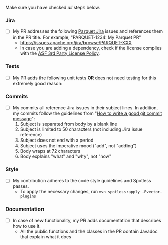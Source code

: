 Make sure you have checked _all_ steps below.

### Jira

- [ ] My PR addresses the following [Parquet Jira](https://issues.apache.org/jira/browse/PARQUET/) issues and references
  them in the PR title. For example, "PARQUET-1234: My Parquet PR"
    - https://issues.apache.org/jira/browse/PARQUET-XXX
    - In case you are adding a dependency, check if the license complies with
      the [ASF 3rd Party License Policy](https://www.apache.org/legal/resolved.html#category-x).

### Tests

- [ ] My PR adds the following unit tests __OR__ does not need testing for this extremely good reason:

### Commits

- [ ] My commits all reference Jira issues in their subject lines. In addition, my commits follow the guidelines
  from "[How to write a good git commit message](http://chris.beams.io/posts/git-commit/)":
    1. Subject is separated from body by a blank line
    1. Subject is limited to 50 characters (not including Jira issue reference)
    1. Subject does not end with a period
    1. Subject uses the imperative mood ("add", not "adding")
    1. Body wraps at 72 characters
    1. Body explains "what" and "why", not "how"

### Style
- [ ] My contribution adheres to the code style guidelines and Spotless passes.
    - To apply the necessary changes, run `mvn spotless:apply -Pvector-plugins`

### Documentation

- [ ] In case of new functionality, my PR adds documentation that describes how to use it.
    - All the public functions and the classes in the PR contain Javadoc that explain what it does
